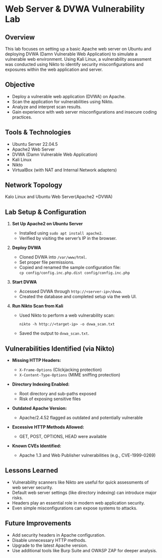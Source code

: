 # Web Server & DVWA Vulnerability Lab

## Overview

This lab focuses on setting up a basic Apache web server on Ubuntu and deploying DVWA (Damn Vulnerable Web Application) to simulate a vulnerable web environment. Using Kali Linux, a vulnerability assessment was conducted using Nikto to identify security misconfigurations and exposures within the web application and server.

## Objective

- Deploy a vulnerable web application (DVWA) on Apache.
- Scan the application for vulnerabilities using Nikto.
- Analyze and interpret scan results.
- Gain experience with web server misconfigurations and insecure coding practices.

## Tools & Technologies

- Ubuntu Server 22.04.5
- Apache2 Web Server
- DVWA (Damn Vulnerable Web Application)
- Kali Linux
- Nikto
- VirtualBox (with NAT and Internal Network adapters)

## Network Topology
Kalo Linux and Ubuntu Web Server(Apache2 +DVWA)
## Lab Setup & Configuration

1. **Set Up Apache2 on Ubuntu Server**
   - Installed using `sudo apt install apache2`.
   - Verified by visiting the server’s IP in the browser.

2. **Deploy DVWA**
   - Cloned DVWA into `/var/www/html`.
   - Set proper file permissions.
   - Copied and renamed the sample configuration file:  
     `cp config/config.inc.php.dist config/config.inc.php`

3. **Start DVWA**
   - Accessed DVWA through `http://<server-ip>/dvwa`.
   - Created the database and completed setup via the web UI.

4. **Run Nikto Scan from Kali**
   - Used Nikto to perform a web vulnerability scan:
     ```
     nikto -h http://<target-ip> -o dvwa_scan.txt
     ```
   - Saved the output to `dvwa_scan.txt`.

## Vulnerabilities Identified (via Nikto)

- **Missing HTTP Headers:**
  - `X-Frame-Options` (Clickjacking protection)
  - `X-Content-Type-Options` (MIME sniffing protection)

- **Directory Indexing Enabled:**
  - Root directory and sub-paths exposed
  - Risk of exposing sensitive files

- **Outdated Apache Version:**
  - Apache/2.4.52 flagged as outdated and potentially vulnerable

- **Excessive HTTP Methods Allowed:**
  - GET, POST, OPTIONS, HEAD were available

- **Known CVEs Identified:**
  - Apache 1.3 and Web Publisher vulnerabilities (e.g., CVE-1999-0269)

## Lessons Learned

- Vulnerability scanners like Nikto are useful for quick assessments of web server security.
- Default web server settings (like directory indexing) can introduce major risks.
- Headers play an essential role in modern web application security.
- Even simple misconfigurations can expose systems to attacks.

## Future Improvements

- Add security headers in Apache configuration.
- Disable unnecessary HTTP methods.
- Upgrade to the latest Apache version.
- Use additional tools like Burp Suite and OWASP ZAP for deeper analysis.
